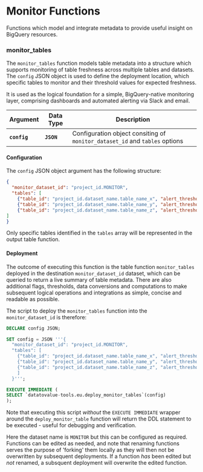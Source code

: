 # Monitor Functions
Functions which model and integrate metadata to provide useful insight on BigQuery resources.

### monitor_tables
The `monitor_tables` function models table metadata into a structure which supports monitoring of table freshness across multiple tables and datasets. The `config` JSON object is used to define the deployment location, which specific tables to monitor and their threshold values for expected freshness.

It is used as the logical foundation for a simple, BigQuery-native monitoring layer, comprising dashboards and automated alerting via Slack and email.

Argument | Data Type | Description
--- | --- | ---
**`config`** | **`JSON`** | Configuration object consiting of `monitor_dataset_id` and `tables` options

#### Configuration
The `config` JSON object argument has the following structure:

```json
{
  "monitor_dataset_id": "project_id.MONITOR",
  "tables": [
    {"table_id": "project_id.dataset_name.table_name_x", "alert_threshold_hrs": 25},
    {"table_id": "project_id.dataset_name.table_name_y", "alert_threshold_hrs": 25},
    {"table_id": "project_id.dataset_name.table_name_z", "alert_threshold_hrs": 1.0}
]
}
```

Only specific tables identified in the `tables` array will be represented in the output table function.


#### Deployment
The outcome of executing this function is the table function `monitor_tables` deployed in the destination `monitor_dataset_id` dataset, which can be queried to return a live summary of table metadata. There are also additional flags, thresholds, data conversions and computations to make subsequent logical operations and integrations as simple, concise and readable as possible. 

The script to deploy the `monitor_tables` function into the  `monitor_dataset_id` is therefore:

```sql
DECLARE config JSON;

SET config = JSON '''{
  "monitor_dataset_id": "project_id.MONITOR",
  "tables": [
    {"table_id": "project_id.dataset_name.table_name_x", "alert_threshold_hrs": 24},
    {"table_id": "project_id.dataset_name.table_name_y", "alert_threshold_hrs": 24},
    {"table_id": "project_id.dataset_name.table_name_z", "alert_threshold_hrs": 1.0}
    ]
  }''';

EXECUTE IMMEDIATE (
SELECT `datatovalue-tools.eu.deploy_monitor_tables`(config)
);
```

Note that executing this script _without_ the `EXECUTE IMMEDIATE` wrapper around the `deploy_monitor_table` function will return the DDL statement to be executed - useful for debugging and verification. 

Here the dataset name is `MONITOR` but this can be configured as required. Functions can be edited as needed, and note that renaming functions serves the purpose of 'forking' them locally as they will then not be overwritten by subsequent deployments. If a function _has_ been edited but _not_ renamed, a subsquent deployment will overwrite the edited function.
